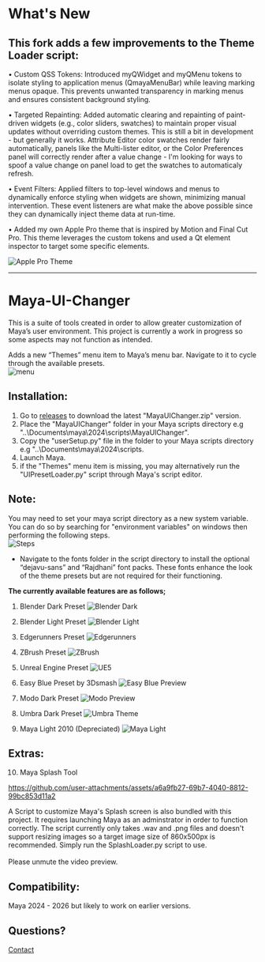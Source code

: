 # What's New

This fork adds a few improvements to the Theme Loader script:
-
• Custom QSS Tokens: Introduced myQWidget and myQMenu tokens to isolate styling to application menus (QmayaMenuBar) while leaving marking menus opaque. This prevents unwanted transparency in marking menus and ensures consistent background styling.

• Targeted Repainting: Added automatic clearing and repainting of paint-driven widgets (e.g., color sliders, swatches) to maintain proper visual updates without overriding custom themes. This is still a bit in development - but generally it works. Attribute Editor color swatches render fairly automatically, panels like the Multi-lister editor, or the Color Preferences panel will correctly render after a value change - I'm looking for ways to spoof a value change on panel load to get the swatches to automaticaly refresh.

• Event Filters: Applied filters to top-level windows and menus to dynamically enforce styling when widgets are shown, minimizing manual intervention. These event listeners are what make the above possible since they can dynamically inject theme data at run-time.

• Added my own Apple Pro theme that is inspired by Motion and Final Cut Pro. This theme leverages the custom tokens and used a Qt element inspector to target some specific elements. <br>

![Apple Pro Theme](https://raw.githubusercontent.com/jmaruska/MayaUIChanger/refs/heads/main/applepro_theme.png)


---

# Maya-UI-Changer

This is a suite of tools created in order to allow greater customization of Maya’s user environment. This project is currently a work in progress so some aspects may not function as intended.

Adds a new “Themes” menu item to Maya’s menu bar. Navigate to it to cycle through the available presets. <br>
![menu](https://github.com/user-attachments/assets/73f35de8-b935-41e9-bb7a-c19391136cce)




Installation:
-
1) Go to <a href="https://github.com/Aldanoah/MayaUIChanger/releases">releases</a> to download the latest "MayaUIChanger.zip" version.
2) Place the "MayaUIChanger" folder in your Maya scripts directory e.g "..\Documents\maya\2024\scripts\MayaUIChanger".
3) Copy the "userSetup.py" file in the folder to your Maya scripts directory e.g "..\Documents\maya\2024\scripts.
5) Launch Maya.
6) if the "Themes" menu item is missing, you may alternatively run the "UIPresetLoader.py" script through Maya's script editor.

Note:
-
You may need to set your maya script directory as a new system variable. You can do so by searching for "environment variables" on windows then performing the following steps.
<br>
![Steps](https://github.com/user-attachments/assets/c895be72-7c8e-4c20-97bd-ce2594bda4bf)

- Navigate to the fonts folder in the script directory to install the optional “dejavu-sans” and “Rajdhani” font packs. These fonts enhance the look of the theme presets but are not required for their functioning.


**The currently available features are as follows;**

1) Blender Dark Preset
![Blender Dark](https://github.com/user-attachments/assets/0a87f7bc-f54a-4e8f-bdf5-85bb325b88ab)

2) Blender Light Preset
![Blender Light](https://github.com/user-attachments/assets/1fa5800a-a6ad-4d83-addd-41a2aefceacb)

3) Edgerunners Preset
![Edgerunners](https://github.com/user-attachments/assets/99360561-6247-4312-a093-06eb05f2bc1f)

4) ZBrush Preset
![ZBrush](https://github.com/user-attachments/assets/d2827ec7-bf2d-48cc-aff8-197a0bf62dac)

5) Unreal Engine Preset
![UE5](https://github.com/user-attachments/assets/d80dabb1-5afa-4f05-b3a6-5b1c70aeb3ba)

6) Easy Blue Preset by 3Dsmash
![Easy Blue Preview](https://github.com/user-attachments/assets/90adef32-a333-4ea2-9314-d437b1de13fc)

7) Modo Dark Preset
![Modo Preview](https://github.com/user-attachments/assets/4eb9049d-4f9d-4c2f-9b8c-83bd27f4e2df)

8) Umbra Dark Preset
![Umbra Theme](https://github.com/user-attachments/assets/26345e52-c3d6-4405-9858-531236a84282)

9) Maya Light 2010 (Depreciated)
![Maya Light](https://github.com/user-attachments/assets/cd3c98b6-0872-4abc-a1c2-cf9e12eb0ba0)


Extras:
-

10) Maya Splash Tool 

https://github.com/user-attachments/assets/a6a9fb27-69b7-4040-8812-99bc853d11a2

A Script to customize Maya's Splash screen is also bundled with this project. It requires launching Maya as an adminstrator in order to function correctly. The script currently only takes .wav and .png files and doesn't support resizing images so a target image size of 860x500px is recommended. Simply run the SplashLoader.py script to use. <br><br> Please unmute the video preview. 


Compatibility:
-
Maya 2024 - 2026 but likely to work on earlier versions.

Questions?
-
<a href="https://linktr.ee/Aldanoah">Contact</a>




